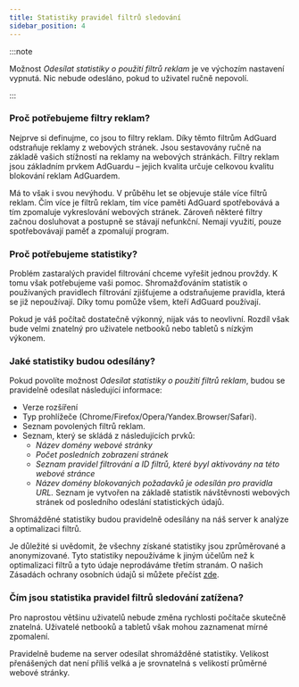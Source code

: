 ```yaml
---
title: Statistiky pravidel filtrů sledování
sidebar_position: 4
---
```


:::note

Možnost *Odesílat statistiky o použití filtrů reklam* je ve výchozím nastavení vypnutá. Nic nebude odesláno, pokud to uživatel ručně nepovolí.

:::

### Proč potřebujeme filtry reklam?

Nejprve si definujme, co jsou to filtry reklam. Díky těmto filtrům AdGuard odstraňuje reklamy z webových stránek. Jsou sestavovány ručně na základě vašich stížností na reklamy na webových stránkách. Filtry reklam jsou základním prvkem AdGuardu – jejich kvalita určuje celkovou kvalitu blokování reklam AdGuardem.

Má to však i svou nevýhodu. V průběhu let se objevuje stále více filtrů reklam. Čím více je filtrů reklam, tím více paměti AdGuard spotřebovává a tím zpomaluje vykreslování webových stránek. Zároveň některé filtry začnou dosluhovat a postupně se stávají nefunkční. Nemají využití, pouze spotřebovávají paměť a zpomalují program.

### Proč potřebujeme statistiky?

Problém zastaralých pravidel filtrování chceme vyřešit jednou provždy. K tomu však potřebujeme vaši pomoc. Shromažďováním statistik o používaných pravidlech filtrování zjišťujeme a odstraňujeme pravidla, která se již nepoužívají. Díky tomu pomůže všem, kteří AdGuard používají.

Pokud je váš počítač dostatečně výkonný, nijak vás to neovlivní. Rozdíl však bude velmi znatelný pro uživatele netbooků nebo tabletů s nízkým výkonem.

### Jaké statistiky budou odesílány?

Pokud povolíte možnost *Odesílat statistiky o použití filtrů reklam*, budou se pravidelně odesílat následující informace:

- Verze rozšíření
- Typ prohlížeče (Chrome/Firefox/Opera/Yandex.Browser/Safari).
- Seznam povolených filtrů reklam.
- Seznam, který se skládá z následujících prvků:
    - *Název domény webové stránky*
    - *Počet posledních zobrazení stránek*
    - *Seznam pravidel filtrování a ID filtrů, které byyl aktivovány na této webové stránce*
    - *Název domény blokovaných požadavků je odesílán pro pravidla URL.* Seznam je vytvořen na základě statistik návštěvnosti webových stránek od posledního odeslání statistických údajů.

Shromážděné statistiky budou pravidelně odesílány na náš server k analýze a optimalizaci filtrů.

Je důležité si uvědomit, že všechny získané statistiky jsou zprůměrované a anonymizované. Tyto statistiky nepoužíváme k jiným účelům než k optimalizaci filtrů a tyto údaje neprodáváme třetím stranám. O našich Zásadách ochrany osobních údajů si můžete přečíst [zde](https://adguard.com/privacy.html).

### Čím jsou statistika pravidel filtrů sledování zatížena?

Pro naprostou většinu uživatelů nebude změna rychlosti počítače skutečně znatelná. Uživatelé netbooků a tabletů však mohou zaznamenat mírné zpomalení.

Pravidelně budeme na server odesílat shromážděné statistiky. Velikost přenášených dat není příliš velká a je srovnatelná s velikostí průměrné webové stránky.
